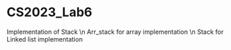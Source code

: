 # CS2023_Lab6
Implementation of Stack \n
Arr_stack for array implementation \n
Stack for Linked list implementation
